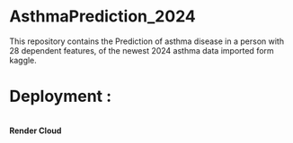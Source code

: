 # AsthmaPrediction_2024
This repository contains the Prediction of asthma disease in a person with 28 dependent features, of the newest 2024 asthma data imported form kaggle. 
# Deployment :
<br /> **Render Cloud**
